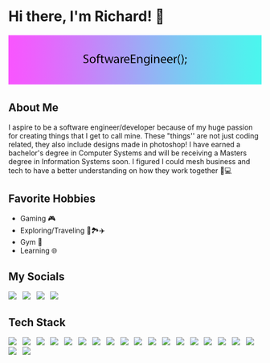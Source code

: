 # Hi there, I'm Richard! :wave:

<img src="/img/Banner.png" alt="Banner"/>

## About Me

I aspire to be a software engineer/developer because of my huge passion for creating things that I get to call mine. These "things'' are not just coding related, they also include designs made in photoshop! I have earned a bachelor's degree in Computer Systems and will be receiving a Masters degree in Information Systems soon. I figured I could mesh business and tech to have a better understanding on how they work together 💼💻

## Favorite Hobbies

- Gaming 🎮
- Exploring/Traveling 🚶🏞️✈️
- Gym 💪
- Learning 🌐

## My Socials

<p align="left">
<a href="https://www.linkedin.com/in/richard-rivera-/" target="_blank"><img width="30px" src="https://cdn.svgporn.com/logos/linkedin-icon.svg"></a> &nbsp;
<a href="https://www.instagram.com/nyc.me3/" target="_blank"><img width="30px" src="https://cdn.svgporn.com/logos/instagram-icon.svg"></a> &nbsp;
<a href="https://open.spotify.com/user/122982910?si=9e47458bea0240a9" target="_blank"><img width="30px" src="https://cdn.svgporn.com/logos/spotify-icon.svg"></a> &nbsp;
<a href="https://avatar-nine-steel.vercel.app/" target="_blank"><img width="35px" src="https://cdn.svgporn.com/logos/discord-icon.svg"></a> &nbsp;
</p>

## Tech Stack

<!-- ![vscode](https://cdn.svgporn.com/logos/visual-studio-code.svg) -->
<p align="left">
<img src="https://cdn.svgporn.com/logos/html-5.svg" style="width:25px;"/> &nbsp;
<img src="https://cdn.svgporn.com/logos/css-3.svg" style="width:25px;"/> &nbsp;
<img src="https://cdn.svgporn.com/logos/javascript.svg" style="width:30px;"/> &nbsp;
<img src="https://cdn.svgporn.com/logos/typescript-icon.svg" style="width:30px;"/> &nbsp;
<img src="https://cdn.svgporn.com/logos/git-icon.svg" style="width:30px;"/> &nbsp;
<img src="https://cdn.svgporn.com/logos/java.svg" style="width:30px;"/> &nbsp;
<img src="https://cdn.svgporn.com/logos/c-sharp.svg" style="width:30px;"/> &nbsp;
<img src="https://cdn.svgporn.com/logos/c-plusplus.svg" style="width:30px;"/> &nbsp;
<img src="https://cdn.svgporn.com/logos/python.svg" style="width:30px;"/> &nbsp;
<img src="https://cdn.svgporn.com/logos/react.svg" style="width:30px;"/> &nbsp;
<img src="https://cdn.svgporn.com/logos/sass.svg" style="width:35px;"/> &nbsp;
<img src="https://cdn.svgporn.com/logos/tailwindcss-icon.svg" style="width:35px;"/> &nbsp;
<img src="https://cdn.svgporn.com/logos/spring-icon.svg" style="width:30px;"/> &nbsp;
<img src="https://cdn.svgporn.com/logos/jquery.svg" style="width:100px;"/> &nbsp;
<img src="https://cdn.svgporn.com/logos/firebase.svg" style="width:30px;"/> &nbsp;
<img src="https://cdn.svgporn.com/logos/mongodb-icon.svg" style="width:20px;"/> &nbsp;
<img src="https://cdn.svgporn.com/logos/wordpress-icon-alt.svg" style="width:30px;"/> &nbsp;
<img src="https://cdn.svgporn.com/logos/visual-studio-code.svg" style="width:30px;"/> &nbsp;
<img src="https://cdn.svgporn.com/logos/visual-studio.svg" style="width:30px;"/> &nbsp;
<img src="https://cdn.svgporn.com/logos/intellij-idea.svg" style="width:30px;"/>
</p>

<!--
**RichardRiv/RichardRiv** is a ✨ _special_ ✨ repository because its `README.md` (this file) appears on your GitHub profile.

Here are some ideas to get you started:

- 🔭 I’m currently working on ...
- 🌱 I’m currently learning ...
- 👯 I’m looking to collaborate on ...
- 🤔 I’m looking for help with ...
- 💬 Ask me about ...
- 📫 How to reach me: ...
- 😄 Pronouns: ...
- ⚡ Fun fact: ...
-->
